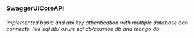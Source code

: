 ### SwaggerUICoreAPI
###### implemented basic and api key athentication with multiple database can connects. like sql db/ azure sql db/cosmos db and mongo db
